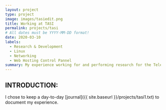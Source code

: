 ```yaml
---
layout: project
type: project
image: images/tasiedit.png
title: Working at TASI
permalink: projects/tasi
# All dates must be YYYY-MM-DD format!
date: 2020-03-10
labels:
  - Research & Development
  - Linux
  - Networking
  - Web Hosting Control Pannel
summary: My experience working for and performing research for the Telecommunications and Social Research Program at the University of Hawaii.
---
```


## INTRODUCTION:
I chose to keep a day-to-day [journal]({{ site.baseurl }}/projects/tasi1.txt) to document my experience.
